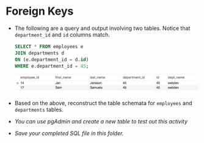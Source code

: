 # Foreign Keys


* The following are a query and output involving two tables. Notice that `department_id` and `id` columns match.

  ```sql
  SELECT * FROM employees e
  JOIN departments d
  ON (e.department_id = d.id)
  WHERE e.department_id = 45;
  ```

  ![Images/foreign01.png](Images/foreign01.png)

* Based on the above, reconstruct the table schemata for `employees` and `departments` tables.

* _You can use pgAdmin and create a new table to test out this activity_
* _Save your completed SQL file in this folder._
